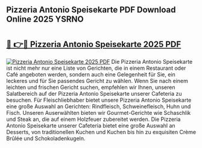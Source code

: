 ## Pizzeria Antonio Speisekarte PDF Download Online 2025 YSRNO

# <h2><a href="http://gce8c1.nevu.top/?p=Pizzeria+Antonio+Speisekarte">🔗 👉🔴 Pizzeria Antonio Speisekarte 2025 PDF</a></h2>

[![Pizzeria Antonio Speisekarte 2025 PDF](https://i.imgur.com/dBaPXMq.png)](http://gce8c1.nevu.top/?p=Pizzeria+Antonio+Speisekarte)
Die Pizzeria Antonio Speisekarte ist nicht mehr nur eine Liste von Gerichten, die in einem Restaurant oder Café angeboten werden, sondern auch eine Gelegenheit für Sie, ein leckeres und für Sie passendes Gericht zu wählen. Wenn Sie nach einem leichten und frischen Gericht suchen, empfehlen wir Ihnen, unseren Salatbereich auf der Pizzeria Antonio Speisekarte unserer Cafeteria zu besuchen. Für Fleischliebhaber bietet unsere Pizzeria Antonio Speisekarte eine große Auswahl an Gerichten: Rindfleisch, Schweinefleisch, Huhn und Fisch. Unseren Auserwählten bieten wir Gourmet-Gerichte wie Schaschlik und Steak an, die auf einem Holzfeuer zubereitet werden. Die Pizzeria Antonio Speisekarte unserer Cafeteria bietet eine große Auswahl an Desserts, von traditionellen Kuchen und Kuchen bis hin zu exquisiten Crème Brûlée und Schokoladenkugeln.
